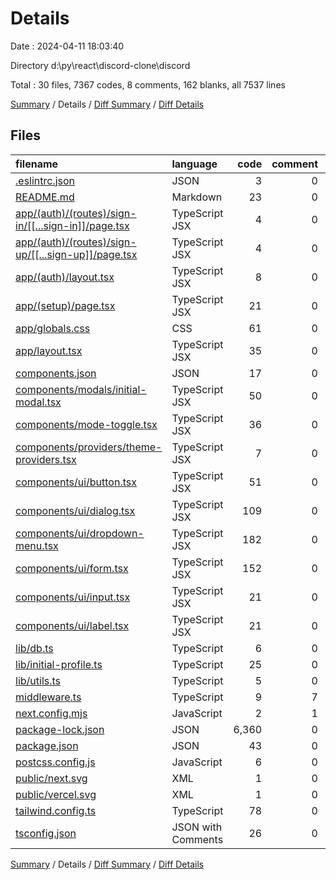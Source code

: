 # Details

Date : 2024-04-11 18:03:40

Directory d:\\py\\react\\discord-clone\\discord

Total : 30 files,  7367 codes, 8 comments, 162 blanks, all 7537 lines

[Summary](results.md) / Details / [Diff Summary](diff.md) / [Diff Details](diff-details.md)

## Files
| filename | language | code | comment | blank | total |
| :--- | :--- | ---: | ---: | ---: | ---: |
| [.eslintrc.json](/.eslintrc.json) | JSON | 3 | 0 | 1 | 4 |
| [README.md](/README.md) | Markdown | 23 | 0 | 14 | 37 |
| [app/(auth)/(routes)/sign-in/[[...sign-in]]/page.tsx](/app/(auth)/(routes)/sign-in/%5B%5B...sign-in%5D%5D/page.tsx) | TypeScript JSX | 4 | 0 | 1 | 5 |
| [app/(auth)/(routes)/sign-up/[[...sign-up]]/page.tsx](/app/(auth)/(routes)/sign-up/%5B%5B...sign-up%5D%5D/page.tsx) | TypeScript JSX | 4 | 0 | 1 | 5 |
| [app/(auth)/layout.tsx](/app/(auth)/layout.tsx) | TypeScript JSX | 8 | 0 | 1 | 9 |
| [app/(setup)/page.tsx](/app/(setup)/page.tsx) | TypeScript JSX | 21 | 0 | 5 | 26 |
| [app/globals.css](/app/globals.css) | CSS | 61 | 0 | 21 | 82 |
| [app/layout.tsx](/app/layout.tsx) | TypeScript JSX | 35 | 0 | 4 | 39 |
| [components.json](/components.json) | JSON | 17 | 0 | 0 | 17 |
| [components/modals/initial-modal.tsx](/components/modals/initial-modal.tsx) | TypeScript JSX | 50 | 0 | 8 | 58 |
| [components/mode-toggle.tsx](/components/mode-toggle.tsx) | TypeScript JSX | 36 | 0 | 5 | 41 |
| [components/providers/theme-providers.tsx](/components/providers/theme-providers.tsx) | TypeScript JSX | 7 | 0 | 3 | 10 |
| [components/ui/button.tsx](/components/ui/button.tsx) | TypeScript JSX | 51 | 0 | 6 | 57 |
| [components/ui/dialog.tsx](/components/ui/dialog.tsx) | TypeScript JSX | 109 | 0 | 14 | 123 |
| [components/ui/dropdown-menu.tsx](/components/ui/dropdown-menu.tsx) | TypeScript JSX | 182 | 0 | 19 | 201 |
| [components/ui/form.tsx](/components/ui/form.tsx) | TypeScript JSX | 152 | 0 | 25 | 177 |
| [components/ui/input.tsx](/components/ui/input.tsx) | TypeScript JSX | 21 | 0 | 5 | 26 |
| [components/ui/label.tsx](/components/ui/label.tsx) | TypeScript JSX | 21 | 0 | 6 | 27 |
| [lib/db.ts](/lib/db.ts) | TypeScript | 6 | 0 | 3 | 9 |
| [lib/initial-profile.ts](/lib/initial-profile.ts) | TypeScript | 25 | 0 | 8 | 33 |
| [lib/utils.ts](/lib/utils.ts) | TypeScript | 5 | 0 | 2 | 7 |
| [middleware.ts](/middleware.ts) | TypeScript | 9 | 7 | 2 | 18 |
| [next.config.mjs](/next.config.mjs) | JavaScript | 2 | 1 | 2 | 5 |
| [package-lock.json](/package-lock.json) | JSON | 6,360 | 0 | 1 | 6,361 |
| [package.json](/package.json) | JSON | 43 | 0 | 1 | 44 |
| [postcss.config.js](/postcss.config.js) | JavaScript | 6 | 0 | 1 | 7 |
| [public/next.svg](/public/next.svg) | XML | 1 | 0 | 0 | 1 |
| [public/vercel.svg](/public/vercel.svg) | XML | 1 | 0 | 0 | 1 |
| [tailwind.config.ts](/tailwind.config.ts) | TypeScript | 78 | 0 | 2 | 80 |
| [tsconfig.json](/tsconfig.json) | JSON with Comments | 26 | 0 | 1 | 27 |

[Summary](results.md) / Details / [Diff Summary](diff.md) / [Diff Details](diff-details.md)